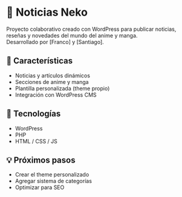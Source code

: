 # 📰 Noticias Neko

Proyecto colaborativo creado con WordPress para publicar noticias, reseñas y novedades del mundo del anime y manga.  
Desarrollado por [Franco] y [Santiago].

## 🚀 Características
- Noticias y artículos dinámicos
- Secciones de anime y manga
- Plantilla personalizada (theme propio)
- Integración con WordPress CMS

## 🧩 Tecnologías
- WordPress
- PHP
- HTML / CSS / JS

## 💡 Próximos pasos
- Crear el theme personalizado
- Agregar sistema de categorías
- Optimizar para SEO
